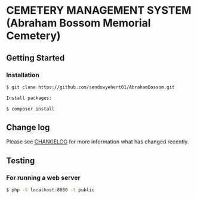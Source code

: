 # CEMETERY MANAGEMENT SYSTEM (Abraham Bossom Memorial Cemetery)

## Getting Started

### Installation

``` bash
$ git clone https://github.com/sendowyehert01/AbrahamBossom.git

Install packages:

$ composer install
```

## Change log

Please see [CHANGELOG](CHANGELOG.md) for more information what has changed recently.

## Testing

### For running a web server

``` bash
$ php -S localhost:8080 -t public
```

